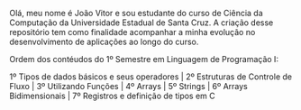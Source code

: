 
Olá, meu nome é João Vitor e sou estudante do curso de Ciência da Computação da Universidade Estadual de Santa Cruz. A criação desse repositório tem como finalidade acompanhar a minha evolução no desenvolvimento de aplicações ao longo do curso.

Ordem dos contéudos do 1º Semestre em Linguagem de Programação I:


1º Tipos de dados básicos e seus operadores |
2º Estruturas de Controle de Fluxo |
3º Utilizando Funções |
4º Arrays |
5º Strings |
6º Arrays Bidimensionais |
7º Registros e definição de tipos em C


